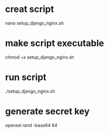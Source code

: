 
# creat script
nano setup_django_nginx.sh

# make script executable
chmod +x setup_django_nginx.sh

# run script
./setup_django_nginx.sh


# generate secret key
openssl rand -base64 64